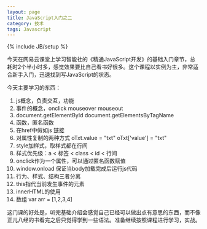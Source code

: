 ```yaml
---
layout: page
title: JavaScript入门之二
category: 技术
tags: Javascript
---
```

{% include JB/setup %}

今天在网易云课堂上学习智能社的《精通JavaScript开发》的基础入门章节，总耗时2个半小时多，感觉效果要比自己看书好很多。这个课程以实例为主，非常适合新手入门，迅速找到写JavaScript的状态。

今天主要学习的东西：  
1. js概念，负责交互，功能  
2. 事件的概念，onclick mouseover mouseout
3. document.getElementById document.getElementsByTagName  
4. 函数，匿名函数  
5. 在href中假如js <a href="javascript:alert('a')">链接</a>  
6. 对属性复制的两种方式 oTxt.value = "txt" oTxt['value'] = "txt"   
7. style加样式，取样式都在行间  
8. 样式优先级：a < 标签 < class < id < 行间   
9. onclick作为一个属性，可以通过匿名函数赋值  
10. window.onload 保证当body加载完成后运行js代码
11. 行为、样式、结构三者分离   
12. this指代当前发生事件的元素
13. innerHTML的使用
14. 数组 var arr = [1,2,3,4]

这门课的好处是，听完基础介绍会感觉自己已经可以做出点有意思的东西，而不像正儿八经的书看完之后只觉得学到一些语法。准备继续按照课程进行学习，实战。
